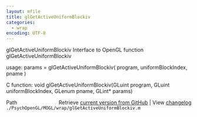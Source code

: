```yaml
---
layout: mfile
title: glGetActiveUniformBlockiv
categories:
  - wrap
encoding: UTF-8
---
```


glGetActiveUniformBlockiv  Interface to OpenGL function glGetActiveUniformBlockiv  

usage:  params = glGetActiveUniformBlockiv( program, uniformBlockIndex, pname )  

C function:  void glGetActiveUniformBlockiv(GLuint program, GLuint uniformBlockIndex, GLenum pname, GLint\* params)  


<div class="code_header" style="text-align:right;">
  <span style="float:left;">Path&nbsp;&nbsp;</span> <span class="counter">Retrieve <a href=
  "https://raw.github.com/Psychtoolbox-3/Psychtoolbox-3/beta/./PsychOpenGL/MOGL/wrap/glGetActiveUniformBlockiv.m">current version from GitHub</a> | View <a href=
  "https://github.com/Psychtoolbox-3/Psychtoolbox-3/commits/beta/./PsychOpenGL/MOGL/wrap/glGetActiveUniformBlockiv.m">changelog</a></span>
</div>
<div class="code">
  <code>./PsychOpenGL/MOGL/wrap/glGetActiveUniformBlockiv.m</code>
</div>
